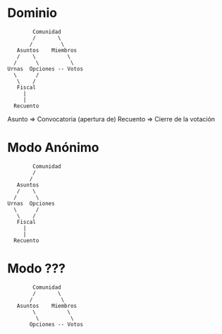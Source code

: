# Dominio
            Comunidad
            /       \
           /         \
	   Asuntos    Miembros
       /    \          \
      /      \          \
    Urnas  Opciones -- Votos
      \      /
       \    /
       Fiscal
         |
         |
	  Recuento

Asunto => Convocatoria (apertura de)
Recuento => Cierre de la votación

# Modo Anónimo
            Comunidad
            /
           /
	   Asuntos
       /    \
      /      \
    Urnas  Opciones
      \      /
       \    /
       Fiscal
         |
         |
	  Recuento

# Modo ???
            Comunidad
            /       \
           /         \
	   Asuntos    Miembros
            \          \
             \          \
           Opciones -- Votos
